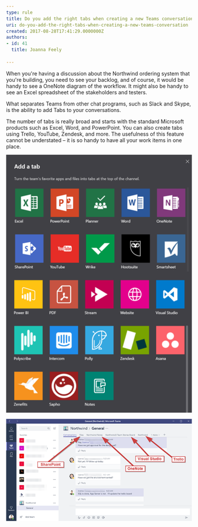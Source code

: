 ```yaml
---
type: rule
title: Do you add the right tabs when creating a new Teams conversation?
uri: do-you-add-the-right-tabs-when-creating-a-new-teams-conversation
created: 2017-08-28T17:41:29.0000000Z
authors:
- id: 41
  title: Joanna Feely

---
```


When you're having a discussion about the Northwind ordering system that you're building, you need to see your backlog, and of course, it would be handy to see a OneNote diagram of the workflow. It might also be handy to see an Excel spreadsheet of the stakeholders and testers.

 
What separates Teams from other chat programs, such as Slack and Skype, is the ability to add Tabs to your conversations.

The number of tabs is really broad and starts with the standard Microsoft products such as Excel, Word, and PowerPoint. You can also create tabs using Trello, YouTube, Zendesk, and more. The usefulness of this feature cannot be understated – it is so handy to have all your work items in one place.

![ There is a virtual smorgasbord of tabs to add the conversation – aggregating all your necessary work parts into one easy, accessible location](teams-tab-1.png)

![ Beyond our "conversations", we have 4 tabs – our "files", our "VSTS backlog", our "workflow notes", and our "stakeholders in Excel"](teams-tab-2.png)
